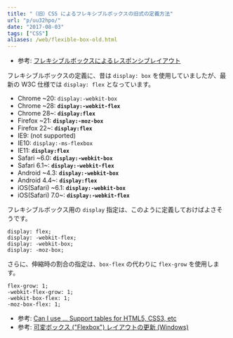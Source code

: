```yaml
---
title: "（旧）CSS によるフレキシブルボックスの旧式の定義方法"
url: "p/uu32hpo/"
date: "2017-08-03"
tags: ["CSS"]
aliases: /web/flexible-box-old.html
---
```


- 参考: [フレキシブルボックスによるレスポンシブレイアウト](/p/tq3zi5j/)

フレキシブルボックスの定義に、昔は `display: box` を使用していましたが、最新の W3C 仕様では `display: flex` となっています。

- Chrome ~20: `display:-webkit-box`
- Chrome ~28: __`display:-webkit-flex`__
- Chrome 28~: __`display:flex`__
- Firefox ~21: __`display:-moz-box`__
- Firefox 22~: __`display:flex`__
- IE9: (not supported)
- IE10: `display:-ms-flexbox`
- IE11: __`display:flex`__
- Safari ~6.0: __`display:-webkit-box`__
- Safari 6.1~: __`display:-webkit-flex`__
- Android ~4.3: __`display:-webkit-box`__
- Android 4.4~: __`display:flex`__
- iOS(Safari) ~6.1: __`display:-webkit-box`__
- iOS(Safari) 7.0~: __`display:-webkit-flex`__

フレキシブルボックス用の `display` 指定は、このように定義しておけばよさそうです。

```
display: flex;
display: -webkit-flex;
display: -webkit-box;
display: -moz-box;
```

さらに、伸縮時の割合の指定は、`box-flex` の代わりに `flex-grow` を使用します。

```
flex-grow: 1;
-webkit-flex-grow: 1;
-webkit-box-flex: 1;
-moz-box-flex: 1;
```

- 参考: [Can I use ... Support tables for HTML5, CSS3, etc](http://caniuse.com/#search=flex)
- 参考: [可変ボックス ("Flexbox") レイアウトの更新 (Windows)](https://msdn.microsoft.com/library/dn265027.aspx)

